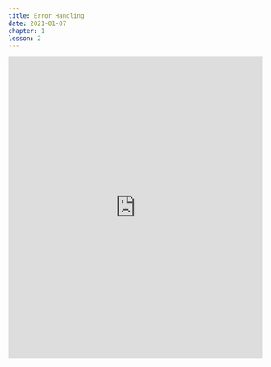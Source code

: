 ```yaml
---
title: Error Handling
date: 2021-01-07
chapter: 1
lesson: 2
---
```


<iframe width="100%" height="600" src="https://www.youtube.com/embed/mrVzNVNXaX8" title="YouTube video player" frameborder="0" allow="accelerometer; autoplay; clipboard-write; encrypted-media; gyroscope; picture-in-picture" allowfullscreen></iframe>